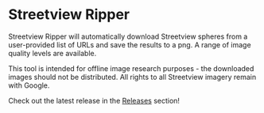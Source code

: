 # Streetview Ripper

Streetview Ripper will automatically download Streetview spheres from a user-provided list of URLs and save the results to a png. A range of image quality levels are available. 

This tool is intended for offline image research purposes - the downloaded images should not be distributed. All rights to all Streetview imagery remain with Google.

Check out the latest release in the [Releases](https://github.com/MattFiler/StreetviewRipper/releases) section!